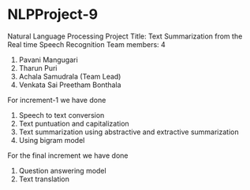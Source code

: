 # NLPProject-9
Natural Language Processing
Project Title: Text Summarization from the Real time Speech Recognition
Team members: 4
1. Pavani Mangugari
2. Tharun Puri
3. Achala Samudrala (Team Lead)
4. Venkata Sai Preetham Bonthala

For increment-1
we have done
1. Speech to text conversion
2. Text puntuation and capitalization
3. Text summarization 
    using abstractive and extractive summarization
4. Using bigram model

For the final increment
we have done
1. Question answering model
2. Text translation

